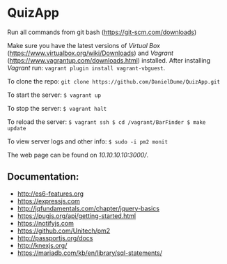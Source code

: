 # QuizApp

Run all commands from git bash (https://git-scm.com/downloads)

Make sure you have the latest versions of *Virtual Box* (https://www.virtualbox.org/wiki/Downloads) and *Vagrant* (https://www.vagrantup.com/downloads.html) installed.
After installing *Vagrant* run: 
`vagrant plugin install vagrant-vbguest`.

To clone the repo:
`git clone https://github.com/DanielDume/QuizApp.git`

To start the server:
`$ vagrant up`

To stop the server:
`$ vagrant halt`

To reload the server:
`$ vagrant ssh
 $ cd /vagrant/BarFinder
 $ make update`

To view server logs and other info:
`$ sudo -i pm2 monit`

The web page can be found on *10.10.10.10:3000/*.

 ## Documentation:
 - http://es6-features.org
 - https://expressjs.com
 - http://jqfundamentals.com/chapter/jquery-basics
 - https://pugjs.org/api/getting-started.html
 - https://notifyjs.com
 - https://github.com/Unitech/pm2
 - http://passportjs.org/docs
 - http://knexjs.org/
 - https://mariadb.com/kb/en/library/sql-statements/
